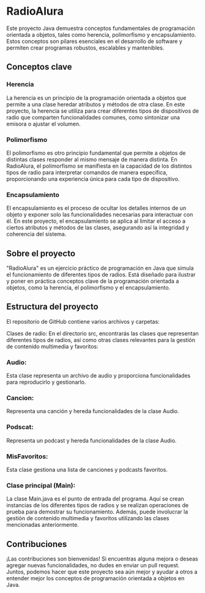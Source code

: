 # RadioAlura

Este proyecto Java demuestra conceptos fundamentales de programación orientada a objetos, tales como herencia, polimorfismo y encapsulamiento. Estos conceptos son pilares esenciales en el desarrollo de software y permiten crear programas robustos, escalables y mantenibles.

## Conceptos clave

### Herencia
La herencia es un principio de la programación orientada a objetos que permite a una clase heredar atributos y métodos de otra clase. En este proyecto, la herencia se utiliza para crear diferentes tipos de dispositivos de radio que comparten funcionalidades comunes, como sintonizar una emisora o ajustar el volumen.

### Polimorfismo
El polimorfismo es otro principio fundamental que permite a objetos de distintas clases responder al mismo mensaje de manera distinta. En RadioAlura, el polimorfismo se manifiesta en la capacidad de los distintos tipos de radio para interpretar comandos de manera específica, proporcionando una experiencia única para cada tipo de dispositivo.

### Encapsulamiento
El encapsulamiento es el proceso de ocultar los detalles internos de un objeto y exponer solo las funcionalidades necesarias para interactuar con él. En este proyecto, el encapsulamiento se aplica al limitar el acceso a ciertos atributos y métodos de las clases, asegurando así la integridad y coherencia del sistema.

## Sobre el proyecto

 "RadioAlura" es un ejercicio práctico de programación en Java que simula el funcionamiento de diferentes tipos de radios. Está diseñado para ilustrar y poner en práctica conceptos clave de la programación orientada a objetos, como la herencia, el polimorfismo y el encapsulamiento.

 
 ## Estructura del proyecto
El repositorio de GitHub contiene varios archivos y carpetas:

Clases de radio: En el directorio src, encontrarás las clases que representan diferentes tipos de radios, así como otras clases relevantes para la gestión de contenido multimedia y favoritos:
### Audio:
 Esta clase representa un archivo de audio y proporciona funcionalidades para reproducirlo y gestionarlo.
### Cancion: 
Representa una canción y hereda funcionalidades de la clase Audio.
### Podscat: 
Representa un podcast y hereda funcionalidades de la clase Audio.
### MisFavoritos:
 Esta clase gestiona una lista de canciones y podcasts favoritos.
### Clase principal (Main): 
La clase Main.java es el punto de entrada del programa. Aquí se crean instancias de los diferentes tipos de radios y se realizan operaciones de prueba para demostrar su funcionamiento. Además, puede involucrar la gestión de contenido multimedia y favoritos utilizando las clases mencionadas anteriormente.


## Contribuciones
¡Las contribuciones son bienvenidas! Si encuentras alguna mejora o deseas agregar nuevas funcionalidades, no dudes en enviar un pull request. Juntos, podemos hacer que este proyecto sea aún mejor y ayudar a otros a entender mejor los conceptos de programación orientada a objetos en Java.



